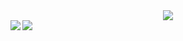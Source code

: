 <div align="center">
  <img align="center" src="https://github-readme-stats.vercel.app/api?username=realcyguy" />
</div>

<a href="https://github.com/realcyguy/betterls">
  <img align="left" src="https://github-readme-stats.vercel.app/api/pin/?username=realcyguy&repo=betterls" />
</a>
<a href="https://github.com/realcyguy/Clipboard">
  <img align="left" src="https://github-readme-stats.vercel.app/api/pin/?username=realcyguy&repo=Clipboard" />
</a>
